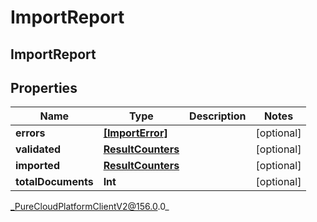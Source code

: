 # ImportReport

## ImportReport

## Properties

|Name | Type | Description | Notes|
|------------ | ------------- | ------------- | -------------|
| **errors** | [**[ImportError]**](ImportError) |  | [optional] |
| **validated** | [**ResultCounters**](ResultCounters) |  | [optional] |
| **imported** | [**ResultCounters**](ResultCounters) |  | [optional] |
| **totalDocuments** | **Int** |  | [optional] |



_PureCloudPlatformClientV2@156.0.0_
